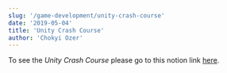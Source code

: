 ```yaml
---
slug: '/game-development/unity-crash-course'
date: '2019-05-04'
title: 'Unity Crash Course'
author: 'Chokyi Ozer'
---
```


To see the *Unity Crash Course* please go to this notion link [here](https://www.notion.so/ozer0532/Unity-Crash-Course-3e44065940c948068d99c954a72352c0).